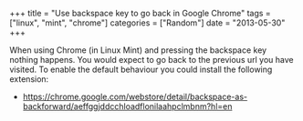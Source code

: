+++
title 		= "Use backspace key to go back in Google Chrome"
tags 		= ["linux", "mint", "chrome"]
categories	= ["Random"]
date		= "2013-05-30"
+++

When using Chrome (in Linux Mint) and pressing the backspace key nothing happens. You would expect to go back to the previous url you have visited. To enable the default behaviour you could install the following extension:

* https://chrome.google.com/webstore/detail/backspace-as-backforward/aeffggjddcchloadflonilaahpclmbnm?hl=en